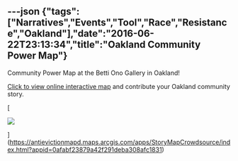 ---json
{"tags":["Narratives","Events","Tool","Race","Resistance","Oakland"],"date":"2016-06-22T23:13:34","title":"Oakland Community Power Map"}
---

Community Power Map at the Betti Ono Gallery in Oakland!

[Click to view online interactive map](https://antievictionmapd.maps.arcgis.com/apps/StoryMapCrowdsource/index.html?appid=0afabf23879a42f291deba308afc1831) and contribute your Oakland community story.

[

![](/assets/uploads/image-asset.png)

](https://antievictionmapd.maps.arcgis.com/apps/StoryMapCrowdsource/index.html?appid=0afabf23879a42f291deba308afc1831)